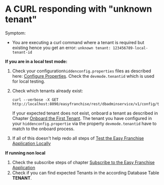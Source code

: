 # A CURL responding with "unknown tenant"

Symptom: 
* You are executing a curl command where a tenant is required but existing hence you get an error: ```unknown tenant: 123456789-local-tenant-id``` 

**If you are in a local test mode:**
1.  Check your configuration```hiddenconfig.properties``` files as described here: [Configure Properties](../../../documentation/prepare/test-app-locally/README.md#configure-properties). Check the ```devmode.tenantid``` which is used for local testing. 
2. Check which tenants already exist:

   ```
   curl --verbose -X GET http://localhost:8090/easyfranchise/rest/dbadminservice/v1/config/tenants
   ```
   If your expected tenant does not exist, onboard a tenant as described in Chapter [Onboard the First Tenant](../../../documentation/prepare/test-app-locally/README.md#onboard-the-first-tenant). The tenant you have configured in your ```hiddenconfig.propertie``` via the property ```devmode.tenantid``` have to match to the onboard process.
3. If all of this doesn't help redo all steps of [Test the Easy Franchise Application Locally](../../../documentation/prepare/test-app-locally/README.md)

**If running non local**
1. Check the subscribe steps of chapter [Subscribe to the Easy Franchise Application](../../../documentation/test-customer-onboarding/subscribe-easyfranchise-app/README.md)
2. Check if you can find expected Tenants in the according Database Table **TENANT**. 

 
